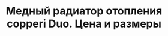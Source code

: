 ---
title: Медный радиатор отопления copperi Duo. Цена и размеры
description: Купить медный радиатор отопления copperi Duo в Москве. Цена и размеры.
layout: product
permalink: /catalog/:name

header-color: "#fceae3"

model-title: "Duo"
model-desc: "Лаконичная форма и огромное количество цветовых сочетаний."

weight: 30
product: 1

features:
- "Материал: окрашенная сталь"
- "Цвет: любой по RAL"
- "Матовая или глянцевая окраска"
- "Подключение: боковое или нижнее"

related:
- plain
- frame
- antiq
---